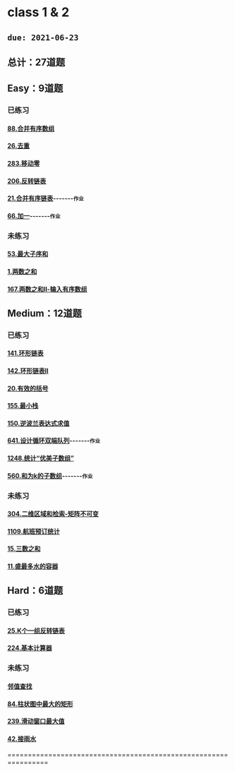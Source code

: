 # class 1 & 2
## `due: 2021-06-23`
## 总计：27道题
## Easy：9道题
### 已练习
#### [88.合并有序数组](https://leetcode-cn.com/problems/merge-sorted-array/)
#### [26.去重](https://leetcode-cn.com/problems/remove-duplicates-from-sorted-array/)
#### [283.移动零](https://leetcode-cn.com/problems/move-zeroes/)
#### [206.反转链表](https://leetcode-cn.com/problems/reverse-linked-list/)
#### [21.合并有序链表](https://leetcode-cn.com/problems/merge-two-sorted-lists/)-------`作业`
#### [66.加一](https://leetcode-cn.com/problems/plus-one/)-------`作业`

### 未练习
#### [53.最大子序和](https://leetcode-cn.com/problems/maximum-subarray/)
#### [1.两数之和](https://leetcode-cn.com/problems/two-sum/)
#### [167.两数之和Ⅱ-输入有序数组](https://leetcode-cn.com/problems/two-sum-ii-input-array-is-sorted/)

## Medium：12道题
### 已练习
#### [141.环形链表](https://leetcode-cn.com/problems/linked-list-cycle/)
#### [142.环形链表Ⅱ](https://leetcode-cn.com/problems/linked-list-cycle-ii/)
#### [20.有效的括号](https://leetcode-cn.com/problems/valid-parentheses/)
#### [155.最小栈](https://leetcode-cn.com/problems/min-stack/)
#### [150.逆波兰表达式求值](https://leetcode-cn.com/problems/evaluate-reverse-polish-notation/)
#### [641.设计循环双端队列](https://leetcode-cn.com/problems/design-circular-deque/)-------`作业`
#### [1248.统计“优美子数组”](https://leetcode-cn.com/problems/count-number-of-nice-subarrays/)
#### [560.和为k的子数组](https://leetcode-cn.com/problems/subarray-sum-equals-k/)-------`作业`

### 未练习
#### [304.二维区域和检索-矩阵不可变](https://leetcode-cn.com/problems/range-sum-query-2d-immutable/)
#### [1109.航班预订统计](https://leetcode-cn.com/problems/corporate-flight-bookings/)
#### [15.三数之和](https://leetcode-cn.com/problems/3sum/)
#### [11.盛最多水的容器](https://leetcode-cn.com/problems/container-with-most-water/)

## Hard：6道题
### 已练习
#### [25.K个一组反转链表](https://leetcode-cn.com/problems/reverse-nodes-in-k-group/)
#### [224.基本计算器](https://leetcode-cn.com/problems/basic-calculator/)

### 未练习
#### [邻值查找](https://www.acwing.com/problem/content/description/138/)
#### [84.柱状图中最大的矩形](https://leetcode-cn.com/problems/largest-rectangle-in-histogram/)
#### [239.滑动窗口最大值](https://leetcode-cn.com/problems/sliding-window-maximum/)
#### [42.接雨水](https://leetcode-cn.com/problems/trapping-rain-water/)

================================================================


































